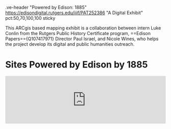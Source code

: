 .ve-header "Powered by Edison: 1885" https://edisondigital.rutgers.edu/iiif/PAT252386 "A Digital Exhibit" pct:50,70,100,100 sticky 

This ARCgis based mapping exhibit  is a collaboration between intern Luke Conlin from the Rutgers Public History Certificate program, ==Edison Papers=={Q107417971} Director Paul Israel, and Nicole Wines, who helps the project develop its digital and public humanities outreach.

# Sites Powered by Edison by 1885

<iframe width="100%" frameborder="0" scrolling="no" allowfullscreen src="https://experience.arcgis.com/experience/6cb3495beabb4bdba3aee30b699ebb59?draft=true"></iframe>